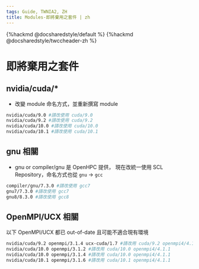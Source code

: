```yaml
---
tags: Guide, TWNIA2, ZH
title: Modules-即將棄用之套件 | zh
---
```


{%hackmd @docsharedstyle/default %}
{%hackmd @docsharedstyle/twccheader-zh %}

# 即將棄用之套件


## nvidia/cuda/*
- 改變 module 命名方式，並重新撰寫 module
```bash
nvidia/cuda/9.0 #請改使用 cuda/9.0
nvidia/cuda/9.2 #請改使用 cuda/9.2
nvidia/cuda/10.0 #請改使用 cuda/10.0
nvidia/cuda/10.1 #請改使用 cuda/10.1
```
## gnu 相關
- gnu or compiler/gnu 是 OpenHPC 提供，
  現在改統一使用 SCL Repository，命名方式也從 `gnu` -> `gcc`
```bash
compiler/gnu/7.3.0 #請改使用 gcc7
gnu7/7.3.0 #請改使用 gcc7
gnu8/8.3.0 #請改使用 gcc8
```

## OpenMPI/UCX 相關
以下 OpenMPI/UCX 都已 out-of-date 且可能不適合現有環境

```bash
nvidia/cuda/9.2 openmpi/3.1.4 ucx-cuda/1.7 #請改用 cuda/9.2 openmpi4/4.1.1
nvidia/cuda/10.0 openmpi/3.1.2 #請改用 cuda/10.0 openmpi4/4.1.1
nvidia/cuda/10.0 openmpi/3.1.4 #請改用 cuda/10.0 openmpi4/4.1.1
nvidia/cuda/10.1 openmpi/3.1.6 #請改用 cuda/10.1 openmpi4/4.1.1
```
